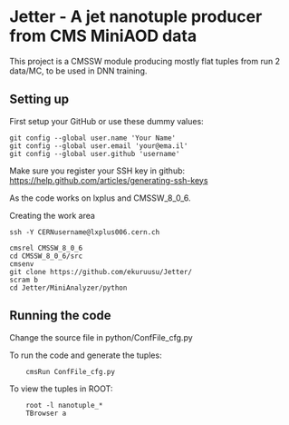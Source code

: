 # Jetter - A jet nanotuple producer from CMS MiniAOD data

This project is a CMSSW module producing mostly flat tuples from run 2 data/MC, to be used in DNN training.

## Setting up

First setup your GitHub or use these dummy values:
```
git config --global user.name 'Your Name'
git config --global user.email 'your@ema.il'
git config --global user.github 'username'
```
Make sure you register your SSH key in github: https://help.github.com/articles/generating-ssh-keys

As the code works on lxplus and CMSSW_8_0_6.

Creating the work area
```
ssh -Y CERNusername@lxplus006.cern.ch

cmsrel CMSSW_8_0_6
cd CMSSW_8_0_6/src
cmsenv
git clone https://github.com/ekuruusu/Jetter/
scram b
cd Jetter/MiniAnalyzer/python
```

## Running the code

Change the source file in python/ConfFile_cfg.py 

To run the code and generate the tuples:
```
    cmsRun ConfFile_cfg.py
```

To view the tuples in ROOT:
```
    root -l nanotuple_*
    TBrowser a
```
